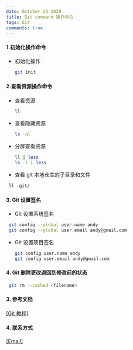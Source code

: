 ```yaml
---
date: October 25 2020
title: Git command 操作命令
tags: Git
comments: true
---
```


#### 1.初始化操作命令

- 初始化操作

  ```bash
  git init
  ```

#### 2.查看资源操作命令

- 查看资源

  ```bash
  ll
  ```

- 查看隐藏资源

  ```bash
  ls -al
  ```

- 分屏查看资源

  ```bash
  ll | less
  ls -l | less
  ```

- 查看 git 本地仓库的子目录和文件

```bash
 ll .git/
```

#### 3. Git 设置签名

- Git 设置系统签名

```bash
 git config --global user.name andy
 git config --global user.email andy@gmail.com
```

- Git 设置项目签名

  ```bash
  git config user.name andy
  git config user.email andy@gmail.com
  ```

#### 4. Git 删除更改退回到修改前的状态

```bash
 git rm --cached <filename>
```

#### 3. 参考文档

[[Git 教程]](https://web-oyster.github.io/2020/10/25/Git/Tutorial/Git%E6%95%99%E7%A8%8B/)

#### 4. 联系方式

[[Email]](yuanmin8888@outlook.com)
